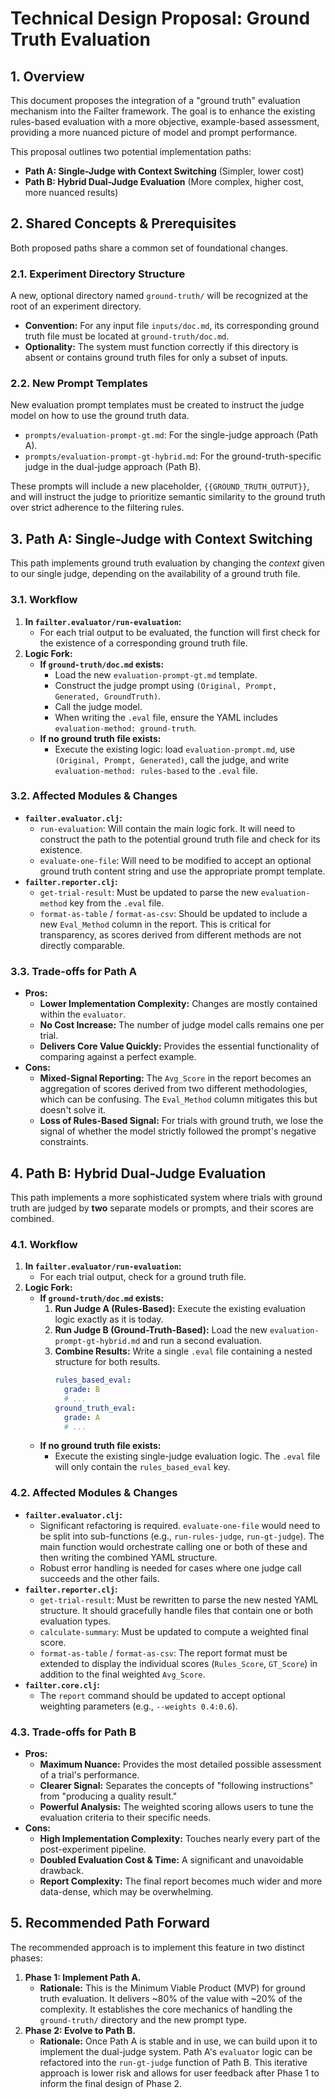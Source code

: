 # **Technical Design Proposal: Ground Truth Evaluation**

## 1. Overview

This document proposes the integration of a "ground truth" evaluation mechanism into the Failter framework. The goal is to enhance the existing rules-based evaluation with a more objective, example-based assessment, providing a more nuanced picture of model and prompt performance.

This proposal outlines two potential implementation paths:
*   **Path A: Single-Judge with Context Switching** (Simpler, lower cost)
*   **Path B: Hybrid Dual-Judge Evaluation** (More complex, higher cost, more nuanced results)

## 2. Shared Concepts & Prerequisites

Both proposed paths share a common set of foundational changes.

### 2.1. Experiment Directory Structure

A new, optional directory named `ground-truth/` will be recognized at the root of an experiment directory.

*   **Convention:** For any input file `inputs/doc.md`, its corresponding ground truth file must be located at `ground-truth/doc.md`.
*   **Optionality:** The system must function correctly if this directory is absent or contains ground truth files for only a subset of inputs.

### 2.2. New Prompt Templates

New evaluation prompt templates must be created to instruct the judge model on how to use the ground truth data.

*   `prompts/evaluation-prompt-gt.md`: For the single-judge approach (Path A).
*   `prompts/evaluation-prompt-gt-hybrid.md`: For the ground-truth-specific judge in the dual-judge approach (Path B).

These prompts will include a new placeholder, `{{GROUND_TRUTH_OUTPUT}}`, and will instruct the judge to prioritize semantic similarity to the ground truth over strict adherence to the filtering rules.

## 3. Path A: Single-Judge with Context Switching

This path implements ground truth evaluation by changing the *context* given to our single judge, depending on the availability of a ground truth file.

### 3.1. Workflow

1.  **In `failter.evaluator/run-evaluation`:**
    *   For each trial output to be evaluated, the function will first check for the existence of a corresponding ground truth file.
2.  **Logic Fork:**
    *   **If `ground-truth/doc.md` exists:**
        *   Load the new `evaluation-prompt-gt.md` template.
        *   Construct the judge prompt using `(Original, Prompt, Generated, GroundTruth)`.
        *   Call the judge model.
        *   When writing the `.eval` file, ensure the YAML includes `evaluation-method: ground-truth`.
    *   **If no ground truth file exists:**
        *   Execute the existing logic: load `evaluation-prompt.md`, use `(Original, Prompt, Generated)`, call the judge, and write `evaluation-method: rules-based` to the `.eval` file.

### 3.2. Affected Modules & Changes

*   **`failter.evaluator.clj`:**
    *   `run-evaluation`: Will contain the main logic fork. It will need to construct the path to the potential ground truth file and check for its existence.
    *   `evaluate-one-file`: Will need to be modified to accept an optional ground truth content string and use the appropriate prompt template.
*   **`failter.reporter.clj`:**
    *   `get-trial-result`: Must be updated to parse the new `evaluation-method` key from the `.eval` file.
    *   `format-as-table` / `format-as-csv`: Should be updated to include a new `Eval_Method` column in the report. This is critical for transparency, as scores derived from different methods are not directly comparable.

### 3.3. Trade-offs for Path A

*   **Pros:**
    *   **Lower Implementation Complexity:** Changes are mostly contained within the `evaluator`.
    *   **No Cost Increase:** The number of judge model calls remains one per trial.
    *   **Delivers Core Value Quickly:** Provides the essential functionality of comparing against a perfect example.
*   **Cons:**
    *   **Mixed-Signal Reporting:** The `Avg_Score` in the report becomes an aggregation of scores derived from two different methodologies, which can be confusing. The `Eval_Method` column mitigates this but doesn't solve it.
    *   **Loss of Rules-Based Signal:** For trials with ground truth, we lose the signal of whether the model strictly followed the prompt's negative constraints.

## 4. Path B: Hybrid Dual-Judge Evaluation

This path implements a more sophisticated system where trials with ground truth are judged by **two** separate models or prompts, and their scores are combined.

### 4.1. Workflow

1.  **In `failter.evaluator/run-evaluation`:**
    *   For each trial output, check for a ground truth file.
2.  **Logic Fork:**
    *   **If `ground-truth/doc.md` exists:**
        1.  **Run Judge A (Rules-Based):** Execute the existing evaluation logic exactly as it is today.
        2.  **Run Judge B (Ground-Truth-Based):** Load the new `evaluation-prompt-gt-hybrid.md` and run a second evaluation.
        3.  **Combine Results:** Write a single `.eval` file containing a nested structure for both results.
            ```yaml
            rules_based_eval:
              grade: B
              # ...
            ground_truth_eval:
              grade: A
              # ...
            ```
    *   **If no ground truth file exists:**
        *   Execute the existing single-judge evaluation logic. The `.eval` file will only contain the `rules_based_eval` key.

### 4.2. Affected Modules & Changes

*   **`failter.evaluator.clj`:**
    *   Significant refactoring is required. `evaluate-one-file` would need to be split into sub-functions (e.g., `run-rules-judge`, `run-gt-judge`). The main function would orchestrate calling one or both of these and then writing the combined YAML structure.
    *   Robust error handling is needed for cases where one judge call succeeds and the other fails.
*   **`failter.reporter.clj`:**
    *   `get-trial-result`: Must be rewritten to parse the new nested YAML structure. It should gracefully handle files that contain one or both evaluation types.
    *   `calculate-summary`: Must be updated to compute a weighted final score.
    *   `format-as-table` / `format-as-csv`: The report format must be extended to display the individual scores (`Rules_Score`, `GT_Score`) in addition to the final weighted `Avg_Score`.
*   **`failter.core.clj`:**
    *   The `report` command should be updated to accept optional weighting parameters (e.g., `--weights 0.4:0.6`).

### 4.3. Trade-offs for Path B

*   **Pros:**
    *   **Maximum Nuance:** Provides the most detailed possible assessment of a trial's performance.
    *   **Clearer Signal:** Separates the concepts of "following instructions" from "producing a quality result."
    *   **Powerful Analysis:** The weighted scoring allows users to tune the evaluation criteria to their specific needs.
*   **Cons:**
    *   **High Implementation Complexity:** Touches nearly every part of the post-experiment pipeline.
    *   **Doubled Evaluation Cost & Time:** A significant and unavoidable drawback.
    *   **Report Complexity:** The final report becomes much wider and more data-dense, which may be overwhelming.

## 5. Recommended Path Forward

The recommended approach is to implement this feature in two distinct phases:

1.  **Phase 1: Implement Path A.**
    *   **Rationale:** This is the Minimum Viable Product (MVP) for ground truth evaluation. It delivers ~80% of the value with ~20% of the complexity. It establishes the core mechanics of handling the `ground-truth/` directory and the new prompt type.
2.  **Phase 2: Evolve to Path B.**
    *   **Rationale:** Once Path A is stable and in use, we can build upon it to implement the dual-judge system. Path A's `evaluator` logic can be refactored into the `run-gt-judge` function of Path B. This iterative approach is lower risk and allows for user feedback after Phase 1 to inform the final design of Phase 2.
